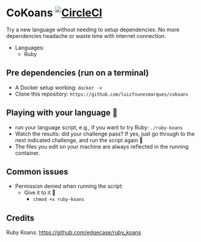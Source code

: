 # CoKoans [![CircleCI](https://circleci.com/gh/luizfnunesmarques/cokoans.svg?style=svg)](https://circleci.com/gh/luizfnunesmarques/cokoans)

Try a new language without needing to setup dependencies. No more dependencies headache or waste time with internet connection.
- Languages:
  - Ruby

## Pre dependencies (run on a terminal)
- A Docker setup working:
 `docker -v `
- Clone this repository:
 `https://github.com/luizfnunesmarques/cokoans`

## Playing with your language :rocket:
  - run your language script, e.g., if you want to try Ruby:
  `./ruby-koans`
- Watch the results: did your challenge pass? If yes, just go through to the next indicated challenge, and run the script again :tada:
- The files you edit on your machine are always reflected in the running container.

## Common issues
  * Permission denied when running the script:
    * Give it to it :rocket:
      * `chmod +x ruby-koans`

## Credits
Ruby Koans: https://github.com/edgecase/ruby_koans
